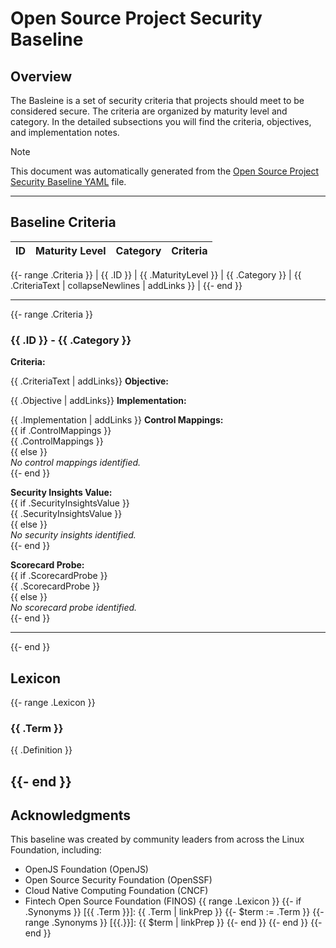 # Open Source Project Security Baseline

## Overview

The Basleine is a set of security criteria that projects should meet to be considered secure. The criteria are organized by maturity level and category. In the detailed subsections you will find the criteria, objectives, and implementation notes.

> [!NOTE]
> This document was automatically generated from the [Open Source Project Security Baseline YAML](https://github.com/ossf/security-baselines/blob/main/baselines/ossf-security-baseline.yaml) file.

---

## Baseline Criteria

| ID  | Maturity Level | Category | Criteria |
| --- | -------------- | -------- | -------- |

{{- range .Criteria }}
| {{ .ID }} | {{ .MaturityLevel }} | {{ .Category }} | {{ .CriteriaText | collapseNewlines | addLinks }} |
{{- end }}

---

{{- range .Criteria }}

### {{ .ID }} - {{ .Category }}

**Criteria:**

{{ .CriteriaText | addLinks}}
**Objective:**

{{ .Objective | addLinks}}
**Implementation:**

{{ .Implementation | addLinks }}
**Control Mappings:**  
{{ if .ControlMappings }}  
{{ .ControlMappings }}  
{{ else }}  
_No control mappings identified._  
{{- end }}

**Security Insights Value:**  
{{ if .SecurityInsightsValue }}  
{{ .SecurityInsightsValue }}  
{{ else }}  
_No security insights identified._  
{{- end }}

**Scorecard Probe:**  
{{ if .ScorecardProbe }}  
{{ .ScorecardProbe }}  
{{ else }}  
_No scorecard probe identified._  
{{- end }}

---

{{- end }}

## Lexicon

{{- range .Lexicon }}
### {{ .Term }}

{{ .Definition }}

{{- end }}
---

## Acknowledgments

This baseline was created by community leaders from across the Linux Foundation, including:

- OpenJS Foundation (OpenJS)
- Open Source Security Foundation (OpenSSF)
- Cloud Native Computing Foundation (CNCF)
- Fintech Open Source Foundation (FINOS)
{{ range .Lexicon }}
{{- if .Synonyms }}
[{{ .Term }}]: {{ .Term | linkPrep }}
{{- $term := .Term }}
{{- range .Synonyms }}
[{{.}}]: {{ $term | linkPrep }}
{{- end }}
{{- end }}
{{- end }}
